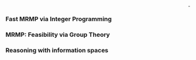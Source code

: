 <div style="text-align: right">
  <a href="https://scholar.google.com/citations?user=jkRa2LEAAAAJ&hl=en"><span style="color:blue">&nbsp;</span></a>
</div>


### Fast MRMP via Integer Programming 

### MRMP: Feasibility via Group Theory

### Reasoning with information spaces
